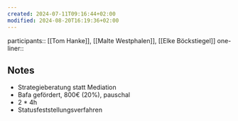 ```yaml
---
created: 2024-07-11T09:16:44+02:00
modified: 2024-08-20T16:19:36+02:00
---
```


participants:: [[Tom Hanke]], [[Malte Westphalen]], [[Elke Böckstiegel]]
one-liner::

##  Notes

- Strategieberatung statt Mediation
- Bafa gefördert, 800€  (20%), pauschal
- 2 * 4h
- Statusfeststellungsverfahren


